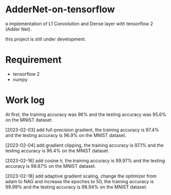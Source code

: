 # AdderNet-on-tensorflow
a implementation of L1 Convolution and Dense layer with tensorflow 2 (Adder Net).

this project is still under development.

# Requirement
* tensorflow 2
* numpy

# Work log

At first, the training accuracy was 96% and the testing accuracy was 95.6% on the MNIST dataset.

[2023-02-03] add full-precision gradient, the training accuracy is 97.4% and the testing accuracy is 96.9% on the MNIST dataset.

[2023-02-04] add gradient clipping, the training accuracy is 97.1% and the testing accuracy is 96.4% on the MNIST dataset.

[2023-02-16] add cosine lr, the training accuracy is 99.97% and the testing accuracy is 98.87% on the MNIST dataset.

[2023-02-18] add adaptive gradient scaling, change the optimizer from adam to NAG and increase the epoches to 50, the training accuracy is 99.99% and the testing accuracy is 98.94% on the MNIST dataset.
